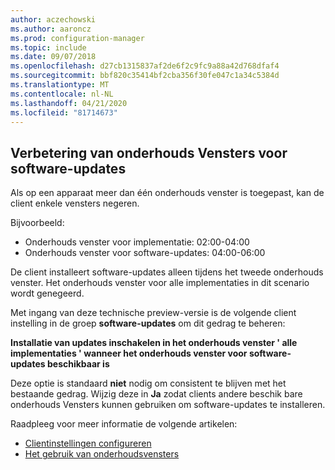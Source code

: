 ```yaml
---
author: aczechowski
ms.author: aaroncz
ms.prod: configuration-manager
ms.topic: include
ms.date: 09/07/2018
ms.openlocfilehash: d27cb1315837af2de6f2c9fc9a88a42d768dfaf4
ms.sourcegitcommit: bbf820c35414bf2cba356f30fe047c1a34c5384d
ms.translationtype: MT
ms.contentlocale: nl-NL
ms.lasthandoff: 04/21/2020
ms.locfileid: "81714673"
---
```

## <a name="improvement-to-maintenance-windows-for-software-updates"></a><a name="bkmk_sum-mw"></a>Verbetering van onderhouds Vensters voor software-updates
<!--vso2839307-->

Als op een apparaat meer dan één onderhouds venster is toegepast, kan de client enkele vensters negeren. 

Bijvoorbeeld:

- Onderhouds venster voor implementatie: 02:00-04:00
- Onderhouds venster voor software-updates: 04:00-06:00

De client installeert software-updates alleen tijdens het tweede onderhouds venster. Het onderhouds venster voor alle implementaties in dit scenario wordt genegeerd.

Met ingang van deze technische preview-versie is de volgende client instelling in de groep **software-updates** om dit gedrag te beheren: 

**Installatie van updates inschakelen in het onderhouds venster ' alle implementaties ' wanneer het onderhouds venster voor software-updates beschikbaar is**

Deze optie is standaard **niet** nodig om consistent te blijven met het bestaande gedrag. Wijzig deze in **Ja** zodat clients andere beschik bare onderhouds Vensters kunnen gebruiken om software-updates te installeren.

Raadpleeg voor meer informatie de volgende artikelen:
- [Clientinstellingen configureren](../../clients/deploy/configure-client-settings.md)
- [Het gebruik van onderhoudsvensters](../../clients/manage/collections/use-maintenance-windows.md)


